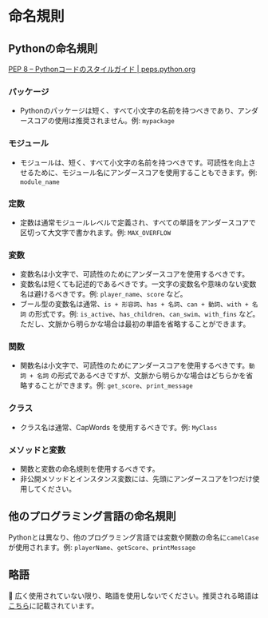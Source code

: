 # 命名規則

## Pythonの命名規則

[PEP 8 – Pythonコードのスタイルガイド | peps.python.org](https://peps.python.org/pep-0008/)

### パッケージ

- Pythonのパッケージは短く、すべて小文字の名前を持つべきであり、アンダースコアの使用は推奨されません。例: `mypackage`

### モジュール

- モジュールは、短く、すべて小文字の名前を持つべきです。可読性を向上させるために、モジュール名にアンダースコアを使用することもできます。例: `module_name`

### 定数

- 定数は通常モジュールレベルで定義され、すべての単語をアンダースコアで区切って大文字で書かれます。例: `MAX_OVERFLOW`

### 変数

- 変数名は小文字で、可読性のためにアンダースコアを使用するべきです。
- 変数名は短くても記述的であるべきです。一文字の変数名や意味のない変数名は避けるべきです。例: `player_name`、`score` など。
- ブール型の変数名は通常、`is + 形容詞`、`has + 名詞`、`can + 動詞`、`with + 名詞` の形式です。例: `is_active`、`has_children`、`can_swim`、`with_fins` など。ただし、文脈から明らかな場合は最初の単語を省略することができます。

### 関数

- 関数名は小文字で、可読性のためにアンダースコアを使用するべきです。`動詞 + 名詞` の形式であるべきですが、文脈から明らかな場合はどちらかを省略することができます。例: `get_score`、`print_message`

### クラス

- クラス名は通常、CapWords を使用するべきです。例: `MyClass`

### メソッドと変数

- 関数と変数の命名規則を使用するべきです。
- 非公開メソッドとインスタンス変数には、先頭にアンダースコアを1つだけ使用してください。

## 他のプログラミング言語の命名規則

Pythonとは異なり、他のプログラミング言語では変数や関数の命名に`camelCase`が使用されます。例: `playerName`、`getScore`、`printMessage`

## 略語

🚫 広く使用されていない限り、略語を使用しないでください。推奨される略語は[こちら](https://github.com/abbrcode/abbreviations-in-code)に記載されています。